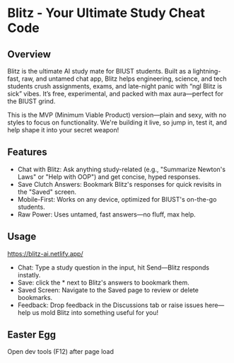 # Blitz - Your Ultimate Study Cheat Code

## Overview
Blitz is the ultimate AI study mate for BIUST students. 
Built as a lightning-fast, raw, and untamed chat app, Blitz helps engineering, 
science, and tech students crush assignments, exams, and late-night panic with 
“ngl Blitz is sick” vibes. It’s free, experimental, 
and packed with max aura—perfect for the BIUST grind.

This is the MVP (Minimum Viable Product) version—plain and sexy, with no styles 
to focus on functionality. We're building it live, so jump in, test it, and help 
shape it into your secret weapon!

## Features
- Chat with Blitz: Ask anything study-related (e.g., "Summarize Newton's Laws" or 
"Help with OOP") and get concise, hyped responses.
- Save Clutch Answers: Bookmark Blitz's responses for quick revisits in the "Saved" 
screen.
- Mobile-First: Works on any device, optimized for BIUST's on-the-go students.
- Raw Power: Uses untamed, fast answers—no fluff, max help.

## Usage
https://blitz-ai.netlify.app/
- Chat: Type a study question in the input, hit Send—Blitz responds instatly.
- Save: click the * next to Blitz's answers to bookmark them.
- Saved Screen: Navigate to the Saved page to review or delete bookmarks.
- Feedback: Drop feedback in the Discussions tab or raise issues here—help us mold 
Blitz into something useful for you!

## Easter Egg
Open dev tools (F12) after page load
